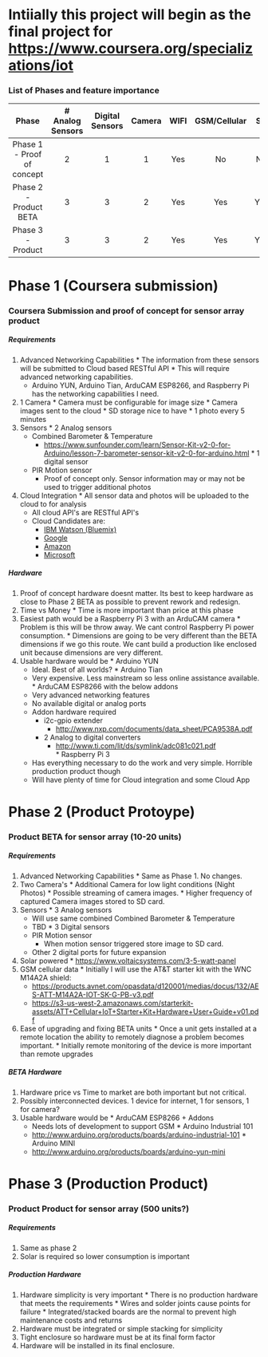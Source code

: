 Intiially this project will begin as the final project for
https://www.coursera.org/specializations/iot
============================

### List of Phases and feature importance

|        Phase                | # Analog Sensors | Digital Sensors | Camera | WIFI | GSM/Cellular | SD  | Power Consumption | Cloud Integration | Cloud Application | Cloud Data Analysis | 
| :-------------------------: |:----------------:| :-------------: | :----: | :--: | :----------: | :-: | :---------------: | :---------------: | :---------------: | :-----------------: |  
| Phase 1 - Proof of concept  | 2                |   1             | 1      | Yes  | No           | No  | Not important     | Yes - Full        | Simple            | No                  |
| Phase 2 - Product BETA      | 3                |   3             | 2      | Yes  | Yes          | Yes | Possibly Solar    | Yes - Full        | Functional        | No                  |
| Phase 3 - Product           | 3                |   3             | 2      | Yes  | Yes          | Yes | Solar Required    | Yes - Full        | Advanced          | Yes                 |

# Phase 1 (Coursera submission)
### Coursera Submission and proof of concept for sensor array product
##### Requirements
  1. Advanced Networking Capabilities
    * The information from these sensors will be submitted to Cloud based RESTful API
    * This will require advanced networking capabilities.
      * Arduino YUN, Arduino Tian, ArduCAM ESP8266, and Raspberry Pi has the networking capabilities I need.
  2. 1 Camera
    * Camera must be configurable for image size
    * Camera images sent to the cloud
    * SD storage nice to have
    * 1 photo every 5 minutes
  3. Sensors
    * 2 Analog sensors
      * Combined Barometer & Temperature 
        * https://www.sunfounder.com/learn/Sensor-Kit-v2-0-for-Arduino/lesson-7-barometer-sensor-kit-v2-0-for-arduino.html
    * 1 digital sensor
      * PIR Motion sensor
        * Proof of concept only. Sensor information may or may not be used to trigger additional photos
  4. Cloud Integration
    * All sensor data and photos will be uploaded to the cloud to for analysis
      * All cloud API's are RESTful API's
      * Cloud Candidates are:
        * <a href="http://www.ibm.com/internet-of-things/" target="_blank">IBM Watson (Bluemix)</a>
        * <a href="https://cloud.google.com/solutions/iot/" target="_blank">Google</a>
        * <a href="https://aws.amazon.com/iot/" target="_blank">Amazon</a>
        * <a href="https://www.microsoft.com/en-us/cloud-platform/internet-of-things-azure-iot-suite" target="_blank">Microsoft</a>

##### Hardware
  1. Proof of concept hardware doesnt matter. Its best to keep hardware as close to Phase 2 BETA as possible to prevent rework and redesign.      
  2. Time vs Money
    * Time is more important than price at this phase
  3. Easiest path would be a Raspberry Pi 3 with an ArduCAM camera
    * Problem is this will be throw away. We cant control Raspberry Pi power consumption.
    * Dimensions are going to be very different than the BETA dimensions if we go this route. We cant build a production like enclosed unit because dimensions are very different.
  4. Usable hardware would be
    * Arduino YUN
      * Ideal. Best of all worlds?
    * Arduino Tian
      * Very expensive. Less mainstream so less online assistance available.
    * ArduCAM ESP8266 with the below addons
      * Very advanced networking features
      * No available digital or analog ports
      * Addon hardware required
        * i2c-gpio extender
          * http://www.nxp.com/documents/data_sheet/PCA9538A.pdf
        * 2 Analog to digital converters
          * http://www.ti.com/lit/ds/symlink/adc081c021.pdf    
    * Raspberry Pi 3
      * Has everything necessary to do the work and very simple. Horrible production product though
      * Will have plenty of time for Cloud integration and some Cloud App
        
# Phase 2 (Product Protoype)
### Product BETA for sensor array (10-20 units)
##### Requirements
  1. Advanced Networking Capabilities
    * Same as Phase 1. No changes.
  2. Two Camera's
    * Additional Camera for low light conditions (Night Photos)
    * Possible streaming of camera images.
    * Higher frequency of captured Camera images stored to SD card.
  3. Sensors
    * 3 Analog sensors
      * Will use same combined Combined Barometer & Temperature 
      * TBD
    * 3 Digital sensors
      * PIR Motion sensor
        * When motion sensor triggered store image to SD card.
      * Other 2 digital ports for future expansion
  4. Solar powered
    * https://www.voltaicsystems.com/3-5-watt-panel
  5. GSM cellular data
    * Initially I will use the AT&T starter kit with the WNC M14A2A shield:
      * https://products.avnet.com/opasdata/d120001/medias/docus/132/AES-ATT-M14A2A-IOT-SK-G-PB-v3.pdf
      * https://s3-us-west-2.amazonaws.com/starterkit-assets/ATT+Cellular+IoT+Starter+Kit+Hardware+User+Guide+v01.pdf
  6. Ease of upgrading and fixing BETA units
    * Once a unit gets installed at a remote location the ability to remotely diagnose a problem becomes important.
    * Initially remote monitoring of the device is more important than remote upgrades

##### BETA Hardware
  1. Hardware price vs Time to market are both important but not critical.
  2. Possibly interconnected devices. 1 device for internet, 1 for sensors, 1 for camera?
  3. Usable hardware would be
    * ArduCAM ESP8266 + Addons
      * Needs lots of development to support GSM
    * Arduino Industrial 101
      * http://www.arduino.org/products/boards/arduino-industrial-101
    * Arduino MINI
      * http://www.arduino.org/products/boards/arduino-yun-mini
      
# Phase 3 (Production Product)
### Product Product for sensor array (500 units?)
##### Requirements
  1. Same as phase 2
  2. Solar is required so lower consumption is important

##### Production Hardware
  1. Hardware simplicity is very important
    * There is no production hardware that meets the requirements
    * Wires and solder joints cause points for failure
    * Integrated/stacked boards are the normal to prevent high maintenance costs and returns
  2. Hardware must be integrated or simple stacking for simplicity
  3. Tight enclosure so hardware must be at its final form factor
  4. Hardware will be installed in its final enclosure.
